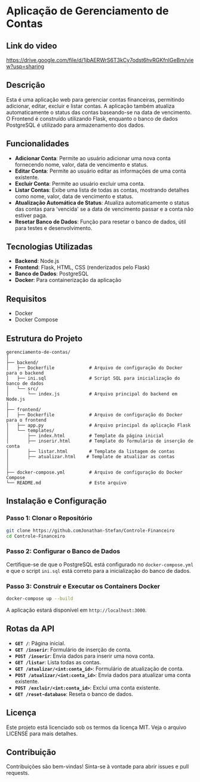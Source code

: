 # Aplicação de Gerenciamento de Contas

## Link do video

https://drive.google.com/file/d/1jbAERWrS6T3kCy7odst6hvRGKfnIGeBm/view?usp=sharing

## Descrição

Esta é uma aplicação web para gerenciar contas financeiras, permitindo adicionar, editar, excluir e listar contas. A aplicação também atualiza automaticamente o status das contas baseando-se na data de vencimento. O Frontend é construído utilizando Flask, enquanto o banco de dados PostgreSQL é utilizado para armazenamento dos dados.

## Funcionalidades

- **Adicionar Conta**: Permite ao usuário adicionar uma nova conta fornecendo nome, valor, data de vencimento e status.
- **Editar Conta**: Permite ao usuário editar as informações de uma conta existente.
- **Excluir Conta**: Permite ao usuário excluir uma conta.
- **Listar Contas**: Exibe uma lista de todas as contas, mostrando detalhes como nome, valor, data de vencimento e status.
- **Atualização Automática de Status**: Atualiza automaticamente o status das contas para 'vencida' se a data de vencimento passar e a conta não estiver paga.
- **Resetar Banco de Dados**: Função para resetar o banco de dados, útil para testes e desenvolvimento.

## Tecnologias Utilizadas

- **Backend**: Node.js
- **Frontend**: Flask, HTML, CSS (renderizados pelo Flask)
- **Banco de Dados**: PostgreSQL
- **Docker**: Para containerização da aplicação

## Requisitos

- Docker
- Docker Compose

## Estrutura do Projeto

```plaintext
gerenciamento-de-contas/
│
├── backend/
│   ├── Dockerfile             # Arquivo de configuração do Docker para o backend
│   ├── ini.sql                # Script SQL para inicialização do banco de dados
│   └── src/
│       └── index.js           # Arquivo principal do backend em Node.js
│
├── frontend/
│   ├── Dockerfile             # Arquivo de configuração do Docker para o frontend
│   ├── app.py                 # Arquivo principal da aplicação Flask
│   └── templates/
│       ├── index.html         # Template da página inicial
│       ├── inserir.html       # Template do formulário de inserção de conta
│       ├── listar.html        # Template da listagem de contas
│       ├── atualizar.html    # Template de atualizar as contas
│
│
├── docker-compose.yml         # Arquivo de configuração do Docker Compose
└── README.md                  # Este arquivo
```

## Instalação e Configuração

### Passo 1: Clonar o Repositório

```bash
git clone https://github.comJonathan-Stefan/Controle-Financeiro
cd Controle-Financeiro
```

### Passo 2: Configurar o Banco de Dados

Certifique-se de que o PostgreSQL está configurado no `docker-compose.yml` e que o script `ini.sql` está correto para a inicialização do banco de dados.

### Passo 3: Construir e Executar os Containers Docker

```bash
docker-compose up --build
```

A aplicação estará disponível em `http://localhost:3000`.

## Rotas da API

- **`GET /`**: Página inicial.
- **`GET /inserir`**: Formulário de inserção de conta.
- **`POST /inserir`**: Envia dados para inserir uma nova conta.
- **`GET /listar`**: Lista todas as contas.
- **`GET /atualizar/<int:conta_id>`**: Formulário de atualização de conta.
- **`POST /atualizar/<int:conta_id>`**: Envia dados para atualizar uma conta existente.
- **`POST /excluir/<int:conta_id>`**: Exclui uma conta existente.
- **`GET /reset-database`**: Reseta o banco de dados.

## Licença

Este projeto está licenciado sob os termos da licença MIT. Veja o arquivo LICENSE para mais detalhes.

## Contribuição

Contribuições são bem-vindas! Sinta-se à vontade para abrir issues e pull requests.

